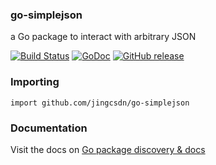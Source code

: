 ### go-simplejson

a Go package to interact with arbitrary JSON

[![Build Status](https://github.com/jingcsdn/go-simplejson/actions/workflows/ci.yaml/badge.svg)](https://github.com/jingcsdn/go-simplejson/actions)
[![GoDoc](https://pkg.go.dev/badge/github.com/jingcsdn/go-simplejson)](https://pkg.go.dev/github.com/jingcsdn/go-simplejson)
[![GitHub release](https://img.shields.io/github/release/jingcsdn/go-simplejson.svg)](https://github.com/jingcsdn/go-simplejson/releases/latest)


### Importing

    import github.com/jingcsdn/go-simplejson

### Documentation

Visit the docs on [Go package discovery & docs](https://pkg.go.dev/github.com/jingcsdn/go-simplejson)

